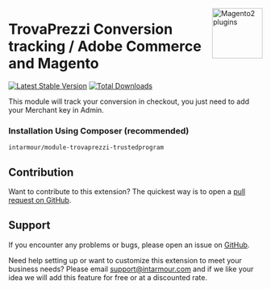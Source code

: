 <a href="http://www.intarmour.com" title="Magento Extension"><img src="https://intarmour.com/wp-content/uploads/2023/12/intarmour-logo-white.png" width="100" align="right" alt="Magento2 plugins" /></a>

# TrovaPrezzi Conversion tracking / Adobe Commerce and Magento
[![Latest Stable Version](https://poser.okvpn.org/intarmour/module-trovaprezzi-trustedprogram/v/stable)](https://packagist.org/packages/intarmour/module-trovaprezzi-trustedprogram)
[![Total Downloads](https://poser.okvpn.org/intarmour/module-trovaprezzi-trustedprogram/downloads)](https://packagist.org/packages/intarmour/module-trovaprezzi-trustedprogram)

This module will track your conversion in checkout, you just need to add your Merchant key in Admin. 


### Installation Using Composer (recommended)
```
intarmour/module-trovaprezzi-trustedprogram
```

Contribution
---
Want to contribute to this extension? The quickest way is to open a [pull request on GitHub](https://help.github.com/articles/using-pull-requests).


Support
---
If you encounter any problems or bugs, please open an issue on [GitHub](https://github.com/Intarmour/magento2-trovaprezzi/issues).

Need help setting up or want to customize this extension to meet your business needs? Please email support@intarmour.com and if we like your idea we will add this feature for free or at a discounted rate.
